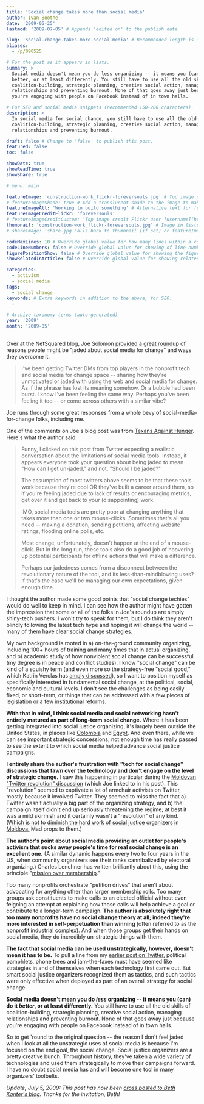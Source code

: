 ```yaml
---
title: 'Social change takes more than social media'
author: Ivan Boothe
date: '2009-05-25'
lastmod: '2009-07-05' # Appends 'edited on' to the publish date

slug: 'social-change-takes-more-social-media' # Recommended length is 3 to 5 words.
aliases:
  - /p/090525

# For the post as it appears in lists.
summary: >
  Social media doesn't mean you do less organizing -- it means you (can) do it
  better, or at least differently. You still have to use all the old skills of
  coalition-building, strategic planning, creative social action, managing
  relationships and preventing burnout. None of that goes away just because
  you're engaging with people on Facebook instead of in town halls.

# For SEO and social media snippets (recommended 150-200 characters).
description: >
  In social media for social change, you still have to use all the old skills of
  coalition-building, strategic planning, creative social action, managing
  relationships and preventing burnout.

draft: false # Change to 'false' to publish this post.
featured: false
toc: false

showDate: true
showReadTime: true
showShare: true

# menu: main

featureImage: 'construction-work_flickr-foreversouls.jpg' # Top image on post.
# featureImageShade: true # Add a translucent shade to the image to make overlaid text easier to read.
featureImageAlt: 'Working to build something' # Alternative text for featured image.
featureImageCreditFlickr: 'foreversouls'
# featureImageCreditCustom: 'Top image credit Flickr user [username](https://www.flickr.com/photos/username).'
thumbnail: 'construction-work_flickr-foreversouls.jpg' # Image in lists of posts.
# shareImage: 'share.jpg Falls back to thumbnail (if set) or featureImage.

codeMaxLines: 10 # Override global value for how many lines within a code block before auto-collapsing.
codeLineNumbers: false # Override global value for showing of line numbers within code block.
figurePositionShow: false # Override global value for showing the figure label.
showRelatedInArticle: false # Override global value for showing related posts in this series at the end of the content.

categories:
  - activism
  - social media
tags:
  - social change
keywords: # Extra keywords in addition to the above, for SEO.
  -

# Archive taxonomy terms (auto-generated)
year: '2009'
month: '2009-05'
---
```


Over at the NetSquared blog, Joe Solomon
[provided a great roundup](https://web.archive.org/web/20090525121410/http://www.netsquared.org:80/jaded-about-social-media-for-change-lets-talk-about-it)
of reasons people might be "jaded about social media for change" and ways they
overcome it.

> I've been getting Twitter DMs from top players in the nonprofit tech and
> social media for change space -- sharing how they're unmotivated or jaded with
> using the web and social media for change. As if the phrase has lost its
> meaning somehow. Or a bubble had been burst. I know I've been feeling the same
> way. Perhaps you've been feeling it too -- or come across others with a
> similar vibe?

Joe runs through some great responses from a whole bevy of
social-media-for-change folks, including me.

One of the comments on Joe's blog post was from
[Texans Against Hunger](https://texansagainsthunger.blogspot.com/). Here's what
the author said:

> Funny, I clicked on this post from Twitter expecting a realistic conversation
> about the limitations of social media tools. Instead, it appears everyone took
> your question about being jaded to mean "How can I get un-jaded," and not,
> "Should I be jaded?"
>
> The assumption of most twitters above seems to be that these tools work
> because they're cool OR they've built a career around them, so if you're
> feeling jaded due to lack of results or encouraging metrics, get over it and
> get back to your (disappointing) work.
>
> IMO, social media tools are pretty poor at changing anything that takes more
> than one or two mouse-clicks. Sometimes that's all you need -- making a
> donation, sending petitions, affecting website ratings, flooding online polls,
> etc.
>
> Most change, unfortunately, doesn't happen at the end of a mouse-click. But in
> the long run, these tools also do a good job of hoovering up potential
> participants for offline actions that will make a difference.
>
> Perhaps our jadedness comes from a disconnect between the revolutionary nature
> of the tool, and its less-than-mindblowing uses? If that's the case we'll be
> managing our own expectations, given enough time.

I thought the author made some good points that "social change techies" would do
well to keep in mind. I can see how the author might have gotten the impression
that some or all of the folks in Joe's roundup are simply shiny-tech pushers. I
won't try to speak for them, but I do think they aren't blindly following the
latest tech hype and hoping it will change the world -- many of them have clear
social change strategies.

My own background is rooted in a) on-the-ground community organizing, including
100+ hours of training and many times that in actual organizing, and b) academic
study of how nonviolent social change can be successful (my degree is in peace
and conflict studies). I know "social change" can be kind of a squishy term (and
even more so the strategy-free "social good," which Katrin Verclas has
[amply discussed](https://web.archive.org/web/20130122173735/http://katrinskaya.tumblr.com/post/89065553/charity-versus-change-and-why-aid-is-bad-part-1)),
so I want to position myself as specifically interested in fundamental social
change, at the political, social, economic and cultural levels. I don't see the
challenges as being easily fixed, or short-term, or things that can be addressed
with a few pieces of legislation or a few institutional reforms.

**With that in mind, I think social media and social networking hasn't entirely
matured as part of long-term social change.** Where it has been getting
integrated into social justice organizing, it's largely been outside the United
States, in places like
[Colombia](https://web.archive.org/web/20110907201210/http://info.howcast.com/press/releases/facebook-google-youtube-mtv-howcast-columbia)
and
[Egypt](https://ethanzuckerman.com/2006/09/16/alaa-on-egyptian-blogs-and-activism/).
And even there, while we can see important strategic concessions, not enough
time has really passed to see the extent to which social media helped advance
social justice campaigns.

**I entirely share the author's frustration with "tech for social change"
discussions that fawn over the technology and don't engage on the level of
strategic change.** I saw this happening in particular during the
[Moldovan "Twitter revolution" discussion](/blog/2009/04/fire-food-why-theres-no-such-thing-twitter-revolution)
(which Joe linked to in his post). This "revolution" seemed to captivate a lot
of armchair activists on Twitter, mostly because it involved Twitter. They
seemed to miss the fact that a) Twitter wasn't actually a big part of the
organizing strategy, and b) the campaign itself didn't end up seriously
threatening the regime; at best it was a mild skirmish and it certainly wasn't a
"revolution" of any kind.
([Which is not to diminish the hard work of social justice organizers in Moldova.](/blog/2009/04/fire-food-why-theres-no-such-thing-twitter-revolution#comment-46)
Mad props to them.)

**The author's point about social media providing an outlet for people's
activism that sucks away people's time for real social change is an excellent
one.** (A similar dynamic happens every two to four years in the US, when
community organizers see their ranks cannibalized by electoral organizing.)
Charles Lenchner has written brilliantly about this, using the principle
"[mission over membership](https://web.archive.org/web/20110906011455/http://nten.org/blog/2008/04/22/mission-over-membership-in-online-advocacy)."

Too many nonprofits orchestrate "petition drives" that aren't about advocating
for anything other than larger membership rolls. Too many groups ask
constituents to make calls to an elected official without even feigning an
attempt at explaining how those calls will help achieve a goal or contribute to
a longer-term campaign. **The author is absolutely right that too many
nonprofits have no social change theory at all; indeed they're more interested
in self-perpetuation than winning** (often referred to as the
[nonprofit industrial complex](https://www.dukeupress.edu/the-revolution-will-not-be-funded)).
And when those groups get their hands on social media, they do incredibly
un-strategic things with them.

**The fact that social media can be used unstrategically, however, doesn't mean
it has to be.** To pull a line from my
[earlier post on Twitter](/blog/2009/04/fire-food-why-theres-no-such-thing-twitter-revolution),
political pamphlets, phone trees and jam-the-faxes must have seemed like
strategies in and of themselves when each technology first came out. But smart
social justice organizers recognized them as tactics, and such tactics were only
effective when deployed as part of an overall strategy for social change.

**Social media doesn't mean you do _less_ organizing -- it means you (can) do it
_better_, or at least differently.** You still have to use all the old skills of
coalition-building, strategic planning, creative social action, managing
relationships and preventing burnout. None of that goes away just because you're
engaging with people on Facebook instead of in town halls.

So to get 'round to the original question -- the reason I don't feel jaded when
I look at all the unstrategic uses of social media is because I'm focused on the
end goal, the social change. Social justice organizers are a pretty creative
bunch. Throughout history, they've taken a wide variety of technologies and used
them strategically to move their campaigns forward. I have no doubt social media
has and will become one tool in many organizers' toolbelts.

_Update, July 5, 2009: This post has now been
[cross posted to Beth Kanter's blog](https://beth.typepad.com/beths_blog/2009/07/guest-post-by-ivan-boothe-social-change-takes-more-than-social-media.html).
Thanks for the invitation, Beth!_
